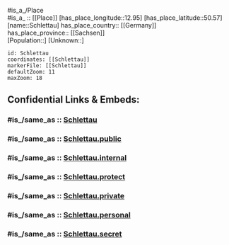 ﻿---
confidential: public
isDeleted: false
location:
- 50.57
- 12.95
mapmarker: city
mapzoom:
- 7
- 12
SpocWebEntityId: 34033
tags:
- geo/City
type: City
---

#is_a_/Place  
#is_a_ :: [[Place]] 
[has_place_longitude::12.95] 
[has_place_latitude::50.57] 
[name::Schlettau] 
has_place_country:: [[Germany]]  
has_place_province:: [[Sachsen]]  
[Population::] 
[Unknown::] 


```leaflet
id: Schlettau
coordinates: [[Schlettau]] 
markerFile: [[Schlettau]] 
defaultZoom: 11 
maxZoom: 18
```


## Confidential Links & Embeds: 

### #is_/same_as :: [Schlettau](/_Standards/Earth/Continent/Europe/Europe~Central/Germany/Germany~East/Sachsen/counties~Sachsen/Erzgebirgskreis/cities~Erzgebirgskr/Scheibenberg-Schlettau/City/Schlettau.md) 

### #is_/same_as :: [Schlettau.public](/_public/Earth/Continent/Europe/Europe~Central/Germany/Germany~East/Sachsen/counties~Sachsen/Erzgebirgskreis/cities~Erzgebirgskr/Scheibenberg-Schlettau/City/Schlettau.public.md) 

### #is_/same_as :: [Schlettau.internal](/_internal/Earth/Continent/Europe/Europe~Central/Germany/Germany~East/Sachsen/counties~Sachsen/Erzgebirgskreis/cities~Erzgebirgskr/Scheibenberg-Schlettau/City/Schlettau.internal.md) 

### #is_/same_as :: [Schlettau.protect](/_protect/Earth/Continent/Europe/Europe~Central/Germany/Germany~East/Sachsen/counties~Sachsen/Erzgebirgskreis/cities~Erzgebirgskr/Scheibenberg-Schlettau/City/Schlettau.protect.md) 

### #is_/same_as :: [Schlettau.private](/_private/Earth/Continent/Europe/Europe~Central/Germany/Germany~East/Sachsen/counties~Sachsen/Erzgebirgskreis/cities~Erzgebirgskr/Scheibenberg-Schlettau/City/Schlettau.private.md) 

### #is_/same_as :: [Schlettau.personal](/_personal/Earth/Continent/Europe/Europe~Central/Germany/Germany~East/Sachsen/counties~Sachsen/Erzgebirgskreis/cities~Erzgebirgskr/Scheibenberg-Schlettau/City/Schlettau.personal.md) 

### #is_/same_as :: [Schlettau.secret](/_secret/Earth/Continent/Europe/Europe~Central/Germany/Germany~East/Sachsen/counties~Sachsen/Erzgebirgskreis/cities~Erzgebirgskr/Scheibenberg-Schlettau/City/Schlettau.secret.md)

